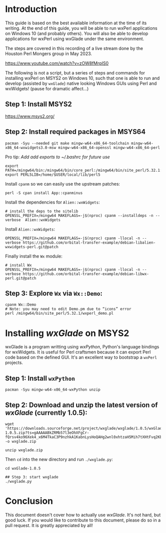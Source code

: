# Introduction

This guide is based on the best available information at the time
of its writing. At the end of this guide, you will be able to run
wxPerl applications on Windows 10 (and probably others). You will
also be able to develop applications for wxPerl using wxGlade under
the same environment.

The steps are covered in this recording of a live stream done by the
Houston Perl Mongers group in May 2023.

https://www.youtube.com/watch?v=zOW8fMrpIS0

The following is not a script, but a series of steps and commands for
installing wxPerl on MSYS2 on Windows 10, such that one is able to run
and develop (assisted by `wxGlade`) native looking Windows GUIs using
Perl and wxWidgets! (pause for dramatic affect...)

## Step 1: Install MSYS2

https://www.msys2.org/

## Step 2: Install required packages in MSYS64

```
pacman -Syu --needed git make mingw-w64-x86_64-toolchain mingw-w64-x86_64-wxwidgets3.0-msw mingw-w64-x86_64-openssl mingw-w64-x86_64-perl
```

Pro tip: _Add add exports to ~/.bashrc for future use_

```
export PATH=/mingw64/bin:/mingw64/bin/core_perl:/mingw64/bin/site_perl/5.32.1:$PATH
export PERL5LIB=/home/$USER/local/lib/perl5
```

Install `cpanm` so  we can easily use the upstream patches:

```
perl -S cpan install App::cpanminus
```

Install the dependencies for `Alien::wxWidgets`:

```
# install the deps to the sitelib
OPENSSL_PREFIX=/mingw64 MAKEFLAGS=-j$(nproc) cpanm --installdeps -n --verbose  Alien::wxWidgets
```

Install `Alien::wxWidgets`:

```
OPENSSL_PREFIX=/mingw64 MAKEFLAGS=-j$(nproc) cpanm -llocal -n --verbose https://github.com/orbital-transfer-example/debian-libalien-wxwidgets-perl.git@patch
```

Finally install the `Wx` module:

```
# install Wx
OPENSSL_PREFIX=/mingw64 MAKEFLAGS=-j$(nproc) cpanm -llocal -n --verbose https://github.com/orbital-transfer-example/debian-libwx-perl.git@patch
```

## Step 3: Explore `Wx` via `Wx::Demo`:

```
cpanm Wx::Demo
# Note: you may need to edit Demo.pm due to “icons” error
perl /mingw64/bin/site_perl/5.32.1/wxperl_demo.pl
```

# Installing _wxGlade_ on MSYS2

wxGlade is a program writting using _wxPython_, Python's language bindings for wxWidgets. It is
useful for Perl craftsmen because it can export Perl code based on the defined GUI. It's an excellent
way to bootstrap a `wxPerl` projects.


## Step 1: Install `wxPython`

```
pacman -Syu mingw-w64-x86_64-wxPython unzip
```

## Step 2: Download and unzip the latest version of _wxGlade_ (currently 1.0.5):


```
wget 'https://downloads.sourceforge.net/project/wxglade/wxglade/1.0.5/wxGlade-1.0.5.zip?ts=gAAAAABkZRMb57l3eOhXFgCr-fQrsv4ko96Xek4_x6M4TkaC3P9nzhkA1KabnLysHoQAHg2wnl0xhtzaH5Mih7tXHtFvq2KbaA%3D%3D&r=https%3A%2F%2Fsourceforge.net%2Fprojects%2Fwxglade%2Ffiles%2Flatest%2Fdownload' -o wxglade.zip 

unzip wxglade.zip
```

Then `cd` into the new directory and run `./wxglade.py`:

```
cd wxGlade-1.0.5

## Step 3: start wxglade
./wxglade.py
```

# Conclusion

This document doesn't cover how to actually use _wxGlade_. It's not hard, but good luck. If you would
like to contribute to this document, please do so in a pull request. It is greatly appreciated by all!
